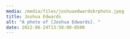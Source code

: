 ```yaml
---
media: /media/files/joshuaedwardsbrphoto.jpeg
title: Joshua Edwards
alt: "A photo of [Joshua Edwards]. "
date: 2022-06-24T13:50:00-0500
---
```

